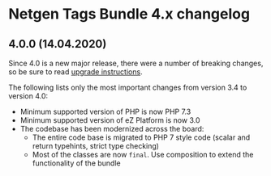 Netgen Tags Bundle 4.x changelog
================================

4.0.0 (14.04.2020)
------------------

Since 4.0 is a new major release, there were a number of breaking changes, so be sure to read [upgrade instructions](UPGRADE.md#upgrade-from-34-to-40).

The following lists only the most important changes from version 3.4 to version 4.0:

* Minimum supported version of PHP is now PHP 7.3
* Minimum supported version of eZ Platform is now 3.0
* The codebase has been modernized across the board:
    - The entire code base is migrated to PHP 7 style code (scalar and return typehints, strict type checking)
    - Most of the classes are now `final`. Use composition to extend the functionality of the bundle
